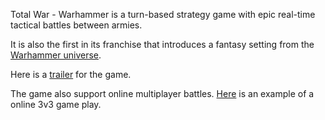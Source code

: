 Total War - Warhammer is a turn-based strategy game with 
epic real-time tactical battles between armies.

It is also the first in its franchise that introduces a 
fantasy setting from the [Warhammer universe](total-war/universe/universe.md).

Here is a [trailer](https://youtu.be/qjzLuddjIUI) for the game.

The game also support online multiplayer battles. 
[Here](https://youtu.be/JBVIRGrvUfk) is an example of a online 3v3 game play.